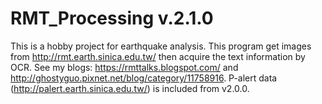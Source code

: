 # RMT_Processing v.2.1.0
 This is a hobby project for earthquake analysis. This program get images from http://rmt.earth.sinica.edu.tw/ then acquire the text information by OCR. See my blogs: https://rmttalks.blogspot.com/ and http://ghostyguo.pixnet.net/blog/category/11758916.  P-alert data (http://palert.earth.sinica.edu.tw/) is included from v2.0.0.
